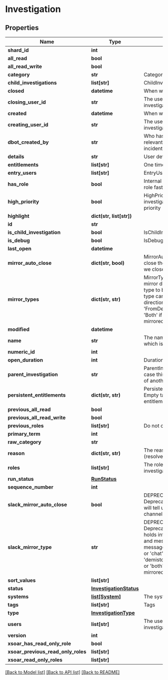 # Investigation

## Properties
Name | Type | Description | Notes
------------ | ------------- | ------------- | -------------
**shard_id** | **int** |  | [optional] 
**all_read** | **bool** |  | [optional] 
**all_read_write** | **bool** |  | [optional] 
**category** | **str** | Category of the investigation | [optional] 
**child_investigations** | **list[str]** | ChildInvestigations id&#39;s | [optional] 
**closed** | **datetime** | When was this closed | [optional] 
**closing_user_id** | **str** | The user ID that closed this investigation | [optional] 
**created** | **datetime** | When was this created | [optional] 
**creating_user_id** | **str** | The user ID that created this investigation | [optional] 
**dbot_created_by** | **str** | Who has created this event - relevant only for manual incidents | [optional] 
**details** | **str** | User defined free text details | [optional] 
**entitlements** | **list[str]** | One time entitlements | [optional] 
**entry_users** | **list[str]** | EntryUsers | [optional] 
**has_role** | **bool** | Internal field to make queries on role faster | [optional] 
**high_priority** | **bool** | HighPriority - tasks of this investigation should run in high priority | [optional] 
**highlight** | **dict(str, list[str])** |  | [optional] 
**id** | **str** |  | [optional] 
**is_child_investigation** | **bool** | IsChildInvestigation | [optional] 
**is_debug** | **bool** | IsDebug ... | [optional] 
**last_open** | **datetime** |  | [optional] 
**mirror_auto_close** | **dict(str, bool)** | MirrorAutoClose will tell us to close the Chat Module channel if we close investigation | [optional] 
**mirror_types** | **dict(str, str)** | MirrorTypes holds info about mirror direction and message type to be mirrored message type can be either &#39;all&#39; or &#39;chat&#39; direction can be either &#39;FromDemisto&#39;, &#39;ToDemisto&#39; or &#39;Both&#39; if this investigation is mirrored | [optional] 
**modified** | **datetime** |  | [optional] 
**name** | **str** | The name of the investigation, which is unique to the project | [optional] 
**numeric_id** | **int** |  | [optional] 
**open_duration** | **int** | Duration from open to close time | [optional] 
**parent_investigation** | **str** | ParentInvestigation - parent id, in case this is a child investigation of another investigation | [optional] 
**persistent_entitlements** | **dict(str, str)** | Persistent entitlement per tag. Empty tag will also return an entitlement | [optional] 
**previous_all_read** | **bool** |  | [optional] 
**previous_all_read_write** | **bool** |  | [optional] 
**previous_roles** | **list[str]** | Do not change this field manually | [optional] 
**primary_term** | **int** |  | [optional] 
**raw_category** | **str** |  | [optional] 
**reason** | **dict(str, str)** | The reason for the status (resolve) | [optional] 
**roles** | **list[str]** | The role assigned to this investigation | [optional] 
**run_status** | [**RunStatus**](RunStatus.md) |  | [optional] 
**sequence_number** | **int** |  | [optional] 
**slack_mirror_auto_close** | **bool** | DEPRECATED - DeprecatedSlackMirrorAutoClose will tell us to close the Slack channel if we close investigation | [optional] 
**slack_mirror_type** | **str** | DEPRECATED - DeprecatedSlackMirrorType holds info about mirror direction and message type to be mirror message type can be either &#39;all&#39; or &#39;chat&#39; direction can be either &#39;demisto2Slack&#39;, &#39;slack2Demisto&#39; or &#39;both&#39; if this investigation is mirrored to Slack | [optional] 
**sort_values** | **list[str]** |  | [optional] 
**status** | [**InvestigationStatus**](InvestigationStatus.md) |  | [optional] 
**systems** | [**list[System]**](System.md) | The systems involved | [optional] 
**tags** | **list[str]** | Tags | [optional] 
**type** | [**InvestigationType**](InvestigationType.md) |  | [optional] 
**users** | **list[str]** | The users who share this investigation | [optional] 
**version** | **int** |  | [optional] 
**xsoar_has_read_only_role** | **bool** |  | [optional] 
**xsoar_previous_read_only_roles** | **list[str]** |  | [optional] 
**xsoar_read_only_roles** | **list[str]** |  | [optional] 

[[Back to Model list]](README.md#documentation-for-models) [[Back to API list]](README.md#documentation-for-api-endpoints) [[Back to README]](README.md)



